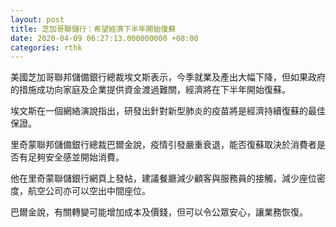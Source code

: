 ```yaml
---
layout: post
title: 芝加哥聯儲行：希望經濟下半年開始復蘇
date: 2020-04-09 06:27:13.000000000 +08:00
categories: rthk
---
```


美國芝加哥聯邦儲備銀行總裁埃文斯表示，今季就業及產出大幅下降，但如果政府的措施成功向家庭及企業提供資金渡過難關，經濟將在下半年開始復蘇。

埃文斯在一個網絡演說指出，研發出針對新型肺炎的疫苗將是經濟持續復蘇的最佳保證。

里奇蒙聯邦儲備銀行總裁巴爾金說，疫情引發嚴重衰退，能否復蘇取決於消費者是否有足夠安全感並開始消費。

他在里奇蒙聯儲銀行網頁上發帖，建議餐廳減少顧客與服務員的接觸，減少座位密度，航空公司亦可以空出中間座位。

巴爾金說，有關轉變可能增加成本及價錢，但可以令公眾安心，讓業務恢復。
